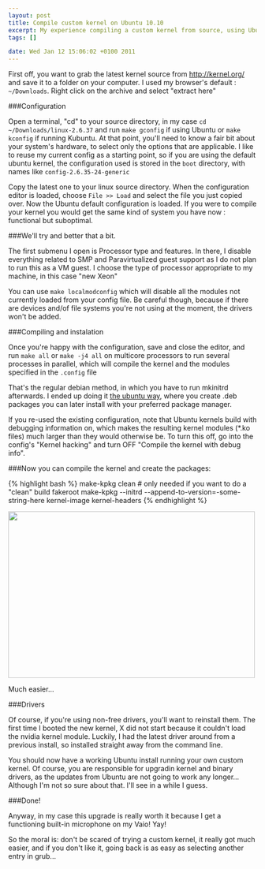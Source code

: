 ```yaml
--- 
layout: post
title: Compile custom kernel on Ubuntu 10.10
excerpt: My experience compiling a custom kernel from source, using Ubuntu 10.10 Maverick Meerkat, on a Sony Vaio F111 series
tags: []

date: Wed Jan 12 15:06:02 +0100 2011
---
```

First off, you want to grab the latest kernel source from <a href="http://kernel.org/">http://kernel.org/</a> and save it to a folder on your computer. I used my browser's default : `~/Downloads`. Right click on the archive and select "extract here"

###Configuration

Open a terminal, "cd" to your source directory, in my case `cd ~/Downloads/linux-2.6.37` and run `make gconfig` if using Ubuntu or `make kconfig` if running Kubuntu. At that point, you'll need to know a fair bit about your system's hardware, to select only the options that are applicable. I like to reuse my current config as a starting point, so if you are using the default ubuntu kernel, the configuration used is stored in the `boot` directory, with names like `config-2.6.35-24-generic`

 Copy the latest one to your linux source directory. When the configuration editor is loaded, choose `File >> Load` and select the file you just copied over. Now the Ubuntu default configuration is loaded. If you were to compile your kernel you would get the same kind of system you have now : functional but suboptimal.

###We'll try and better that a bit.

The first submenu I open is Processor type and features. In there, I disable everything related to SMP and Paravirtualized guest support as I do not plan to run this as a VM guest. I choose the type of processor appropriate to my machine, in this case "new Xeon"

You can use `make localmodconfig` which will disable all the modules not currently loaded from your config file. Be careful though, because if there are devices and/of file systems you're not using at the moment, the drivers won't be added.

###Compiling and instalation

Once you're happy with the configuration, save and close the editor, and run `make all` or `make -j4 all` on multicore processors to run several processes in parallel, which will compile the kernel and the modules specified in the `.config` file

That's the regular debian method, in which you have to run mkinitrd afterwards. I ended up doing it <a href="https://help.ubuntu.com/community/Kernel/Compile">the ubuntu way</a>, where you create .deb packages you can later install with your preferred package manager.

If you re-used the existing configuration, note that Ubuntu kernels build with debugging information on, which makes the resulting kernel modules (*.ko files) much larger than they would otherwise be. To turn this off, go into the config's "Kernel hacking" and turn OFF "Compile the kernel with debug info".

###Now you can compile the kernel and create the packages:

{% highlight bash %}
    make-kpkg clean # only needed if you want to do a "clean" build
    fakeroot make-kpkg --initrd --append-to-version=-some-string-here kernel-image kernel-headers
{% endhighlight %}

<img class="aligncenter" src="http://media.tumblr.com/tumblr_let0e9SCP01qzbvjd.png" alt="" width="500" height="338" />

Much easier...

###Drivers

Of course, if you're using non-free drivers, you'll want to reinstall them. The first time I booted the new kernel, X did not start because it couldn't load the nvidia kernel module. Luckily, I had the latest driver around from a previous install, so installed straight away from the command line.

You should now have a working Ubuntu install running your own custom kernel. Of course, you are responsible for upgradin kernel and binary drivers, as the updates from Ubuntu are not going to work any longer... Although I'm not so sure about that. I'll see in a while I guess.

###Done!

Anyway, in my case this upgrade is really worth it because I get a functioning built-in microphone on my Vaio! Yay!

So the moral is: don't be scared of trying a custom kernel, it really got much easier, and if you don't like it, going back is as easy as selecting another entry in grub...
